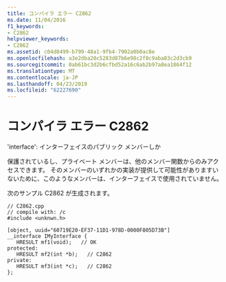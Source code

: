 ```yaml
---
title: コンパイラ エラー C2862
ms.date: 11/04/2016
f1_keywords:
- C2862
helpviewer_keywords:
- C2862
ms.assetid: c04d8499-b799-48a1-9fb4-7902a0b0ac8e
ms.openlocfilehash: a3e2dba20c5283d87b6e98c2f8c9aba83c2d3cb9
ms.sourcegitcommit: 0ab61bc3d2b6cfbd52a16c6ab2b97a8ea1864f12
ms.translationtype: MT
ms.contentlocale: ja-JP
ms.lasthandoff: 04/23/2019
ms.locfileid: "62227690"
---
```

# <a name="compiler-error-c2862"></a>コンパイラ エラー C2862

'interface': インターフェイスのパブリック メンバーしか

保護されているし、プライベート メンバーは、他のメンバー関数からのみアクセスできます。 そのメンバーのいずれかの実装が提供して可能性がありますいないために、このようなメンバーは、インターフェイスで使用されていません。

次のサンプル C2862 が生成されます。

```
// C2862.cpp
// compile with: /c
#include <unknwn.h>

[object, uuid="60719E20-EF37-11D1-978D-0000F805D73B"]
__interface IMyInterface {
   HRESULT mf1(void);   // OK
protected:
   HRESULT mf2(int *b);   // C2862
private:
   HRESULT mf3(int *c);   // C2862
};
```